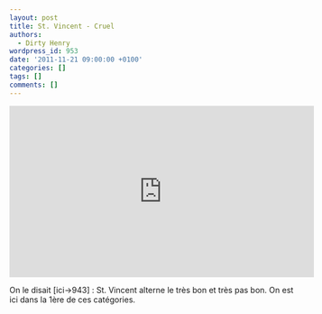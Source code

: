 ```yaml
---
layout: post
title: St. Vincent - Cruel
authors:
  - Dirty Henry
wordpress_id: 953
date: '2011-11-21 09:00:00 +0100'
categories: []
tags: []
comments: []
---
```

<iframe width="540" height="304" src="http://www.youtube.com/embed/Itt0rALeHE8" frameborder="0" allowfullscreen></iframe>

On le disait [ici->943] : St. Vincent alterne le très bon et très pas bon. On est ici dans la 1ère de ces catégories.
